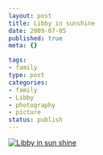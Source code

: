 ```yaml
--- 
layout: post
title: Libby in sunshine
date: 2009-07-05
published: true
meta: {}

tags: 
- family
type: post
categories: 
- family
- Libby
- photography
- picture
status: publish
---
```

[![Libby in sun shine](http://media.eick.us/2011/05/3554029453_06879cd429.jpg)](http://www.flickr.com/photos/19429588@N00/3554029453 "View 'Libby in sun shine' on Flickr.com")
